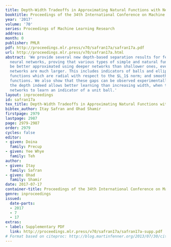 ```yaml
---
title: Depth-Width Tradeoffs in Approximating Natural Functions with Neural Networks
booktitle: Proceedings of the 34th International Conference on Machine Learning
year: '2017'
volume: '70'
series: Proceedings of Machine Learning Research
address: 
month: 0
publisher: PMLR
pdf: http://proceedings.mlr.press/v70/safran17a/safran17a.pdf
url: http://proceedings.mlr.press/v70/safran17a.html
abstract: 'We provide several new depth-based separation results for feed-forward
  neural networks, proving that various types of simple and natural functions can
  be better approximated using deeper networks than shallower ones, even if the shallower
  networks are much larger. This includes indicators of balls and ellipses; non-linear
  functions which are radial with respect to the $L_1$ norm; and smooth non-linear
  functions. We also show that these gaps can be observed experimentally: Increasing
  the depth indeed allows better learning than increasing width, when training neural
  networks to learn an indicator of a unit ball.'
layout: inproceedings
id: safran17a
tex_title: Depth-Width Tradeoffs in Approximating Natural Functions with Neural Networks
bibtex_author: Itay Safran and Ohad Shamir
firstpage: 2979
lastpage: 2987
page: 2979-2987
order: 2979
cycles: false
editor:
- given: Doina
  family: Precup
- given: Yee Whye
  family: Teh
author:
- given: Itay
  family: Safran
- given: Ohad
  family: Shamir
date: 2017-07-17
container-title: Proceedings of the 34th International Conference on Machine Learning
genre: inproceedings
issued:
  date-parts:
  - 2017
  - 7
  - 17
extras:
- label: Supplementary PDF
  link: http://proceedings.mlr.press/v70/safran17a/safran17a-supp.pdf
# Format based on citeproc: http://blog.martinfenner.org/2013/07/30/citeproc-yaml-for-bibliographies/
---
```

